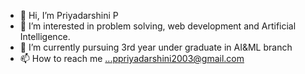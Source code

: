 - 👋 Hi, I’m Priyadarshini P
- 👀 I’m interested in problem solving, web development and Artificial Intelligence.
- 🌱 I’m currently pursuing 3rd year under graduate in AI&ML branch
- 📫 How to reach me ...ppriyadarshini2003@gmail.com

<!---
Priyadarshinip13/Priyadarshinip13 is a ✨ special ✨ repository because its `README.md` (this file) appears on your GitHub profile.
You can click the Preview link to take a look at your changes.
--->
